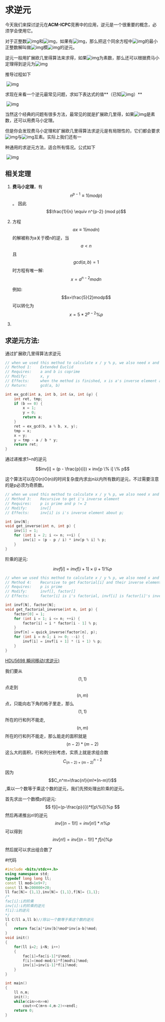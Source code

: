 # 求逆元

今天我们来探讨逆元在**ACM-ICPC**竞赛中的应用，逆元是一个很重要的概念，必须学会使用它。

对于正整数![img](https://img-blog.csdn.net/20140613102654328)和![img](https://img-blog.csdn.net/20140613102712781)，如果有![img](https://img-blog.csdn.net/20140613102734984)，那么把这个同余方程中![img](https://img-blog.csdn.net/20140613102856531)的最小正整数解叫做![img](https://img-blog.csdn.net/20140613102654328)模![img](https://img-blog.csdn.net/20140613102712781)的逆元。

逆元一般用扩展欧几里得算法来求得，如果![img](https://img-blog.csdn.net/20140613102712781)为素数，那么还可以根据费马小定理得到逆元为![img](https://img-blog.csdn.net/20140613103413828)

推导过程如下

​                            ![img](https://img-blog.csdn.net/20140613104248984)

求现在来看一个逆元最常见问题，求如下表达式的值**（已知![img](https://img-blog.csdn.net/20140613104752312)）**

​         ![img](https://img-blog.csdn.net/20140613104619203)  

当然这个经典的问题有很多方法，最常见的就是扩展欧几里得，如果![img](https://img-blog.csdn.net/20140613102712781)是素数，还可以用费马小定理。

但是你会发现费马小定理和扩展欧几里得算法求逆元是有局限性的，它们都会要求![img](https://img-blog.csdn.net/20140613102654328)与![img](https://img-blog.csdn.net/20140613102712781)互素。实际上我们还有一

种通用的求逆元方法，适合所有情况。公式如下 

​          ![img](https://img-blog.csdn.net/20140613105646406)

## 相关定理

1. **费马小定理**，有$$n^{p-1} \equiv 1 (mod p)$$。
   因此$$\frac{1}{n} \equiv n^{p-2} (mod p)$$

2. 方程$$ax \equiv1(mod n)$$的解被称为a关于模n的逆，当$$a<n$$且$$gcd(a,b)=1$$时方程有唯一解:$$x=a^{n-2}modn$$

   例如: $$x=\frac{5}{2}modp$$可以转化为$$x=5*2^{p-2}\%p$$

3. ​




## 求逆元方法:

通过扩展欧几里得算法求逆元

```cpp
// when we used this method to calculate x / y % p, we also need x and p is coprime 
// Method 1: 	Extended Euclid
// Requires:	a and b is coprime
// Modify:  	x, y
// Effects: 	when the method is finished, x is a's inverse element about b.
// Return:  	gcd(a, b)

int ex_gcd(int a, int b, int &x, int &y) {
	int ret, tmp;
	if (b == 0) {
		x = 1;
		y = 0;
		return a;
	}
	ret = ex_gcd(b, a % b, x, y);
	tmp = x;
	x = y;
	y = tmp - a / b * y;
	return ret;
}
```

通过递推求1~n的逆元

$$inv[i] = (p - \frac{p}{i}) × inv[p \% i] \% p$$

这个算法可以在O(n)O(n)的时间复杂度内求出n以内所有数的逆元，不过需要注意的是p必须为奇质数。

```cpp
// when we used this method to calculate x / y % p, we also need x and p is coprime
// Method 3:	Recursive to get i's inverse element
// Requires:	p is prime and p != 2
// Modify:  	inv[]
// Effects: 	inv[i] is i's inverse element about p;

int inv[N];
void get_inverse(int n, int p) {
	inv[1] = 1;
	for (int i = 2; i <= n; ++i) {
		inv[i] = (p - p / i) * inv[p % i] % p;
	}
}
```
阶乘的逆元:

$$invf[i] = invf[i + 1] × (i + 1) \% p$$

```cpp
// when we used this method to calculate x / y % p, we also need x and p is coprime
// Method 4:	Recursive to get Factorial[i] and their inverse element
// Requires:	p is prime
// Modify:  	invf[], factor[]
// Effects:  	factor[i] is i's factorial, invf[i] is factor[i]'s inverse element

int invf[N], factor[N];
void get_factorial_inverse(int n, int p) {
	factor[0] = 1;
	for (int i = 1; i <= n; ++i) {
		factor[i] = i * factor[i - 1] % p;
	}
	invf[n] = quick_inverse(factor[n], p);
	for (int i = n-1; i >= 0; --i) {
		invf[i] = invf[i + 1] * (i + 1) % p;
	}
}
```
[HDU5698 瞬间移动(求逆元)](https://blog.csdn.net/riba2534/article/details/79839117)

我们要从$$(1,1)$$点走到$$(n,m)$$点，只能向右下角的格子里走，那么$$(1,1)$$所在的行和列不能走,$$(n,m)$$所在的行和列不能走，那么能走的面积就是$$(n-2)*(m-2)$$这么大的面积，行和列分别考虑，实质上就是求组合数$$C_{(n-2)+(m-2)}^{n-2}$$

因为$$C_n^m=\frac{n!}{m!*(n-m)!}$$,乘以一个数等于乘这个数的逆元，我们先预处理出阶乘的逆元。

首先求出一个数模p的逆元:
$$
f[i]=(p-\frac{p}{i})*f[p\%i]\%p
$$
然后再递推出$n!$的逆元
$$
inv[(n-1)!]=inv[n!]*n\%p
$$
可以得到
$$
inv[n!]=inv[(n-1)!]*f[n]\%p
$$

然后就可以求出组合数了

#代码

```cpp
#include <bits/stdc++.h>
using namespace std;
typedef long long ll;
const ll mod=1e9+7;
const ll N=200000+20;
ll fac[N]= {1,1},inv[N]= {1,1},f[N]= {1,1};
/*
fac[i]:i的阶乘
inv[i]:i的阶乘的逆元
f[i]:i的逆元
*/
ll C(ll a,ll b)//除以一个数等于乘这个数的逆元
{
    return fac[a]*inv[b]%mod*inv[a-b]%mod;
}
void init()
{
    for(ll i=2; i<N; i++)
    {
        fac[i]=fac[i-1]*i%mod;
        f[i]=(mod-mod/i)*f[mod%i]%mod;
        inv[i]=inv[i-1]*f[i]%mod;
    }
}

int main()
{
    ll n,m;
    init();
    while(cin>>n>>m)
        cout<<C(m+n-4,m-2)<<endl;
    return 0;
}
```

 

